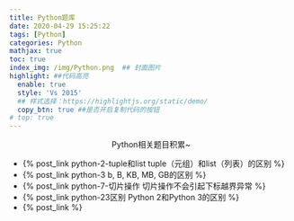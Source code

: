 ```yaml
---
title: Python题库
date: 2020-04-29 15:25:22
tags: [Python]
categories: Python
mathjax: true
toc: true
index_img: /img/Python.png  ## 封面图片
highlight: ##代码高亮
  enable: true
  style: 'Vs 2015'
  ## 样式选择：https://highlightjs.org/static/demo/
  copy_btn: true ##是否开启复制代码的按钮
# top: true
---
```


<center>Python相关题目积累~</center>
<!--more-->

- {% post_link python-2-tuple和list tuple（元组）和list（列表）的区别 %}
- {% post_link python-3 b, B, KB, MB, GB的区别 %}
- {% post_link python-7-切片操作 切片操作不会引起下标越界异常 %}
- {% post_link python-23区别 Python 2和Python 3的区别 %}
- {% post_link  %}